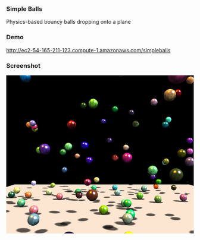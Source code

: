 ### Simple Balls
Physics-based bouncy balls dropping onto a plane

### Demo
http://ec2-54-165-211-123.compute-1.amazonaws.com/simpleballs

### Screenshot
![Alt text](https://github.com/khoister/webgl_demos/blob/master/simpleballs/screenshots/screen.png "Simple Balls")

